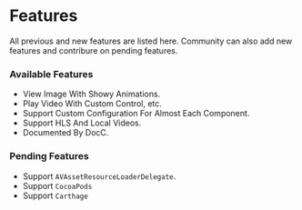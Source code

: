 # Features

All previous and new features are listed here. Community can also add new features and contribure on pending features.


### Available Features

- View Image With Showy Animations.
- Play Video With Custom Control, etc.
- Support Custom Configuration For Almost Each Component.
- Support HLS And Local Videos.
- Documented By DocC.

### Pending Features

- Support `AVAssetResourceLoaderDelegate`.
- Support `CocoaPods`
- Support `Carthage`
